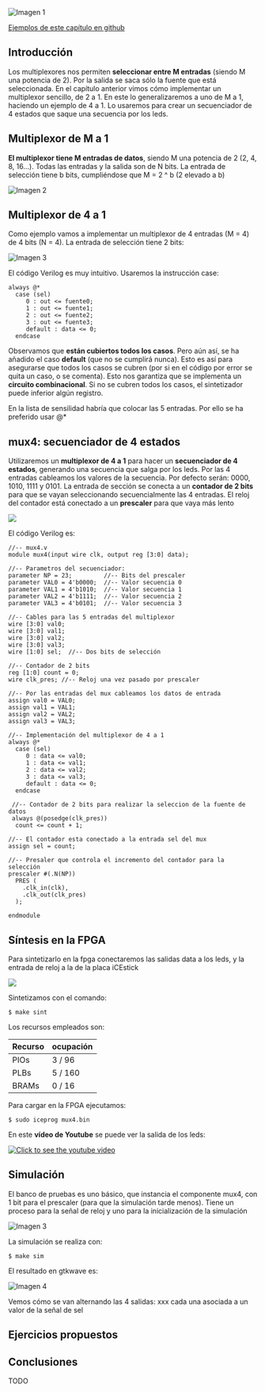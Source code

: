 ![Imagen 1](https://github.com/Obijuan/open-fpga-verilog-tutorial/raw/master/tutorial/T12-mux-4-1/images/mux4-1.png)

[Ejemplos de este capítulo en github](https://github.com/Obijuan/open-fpga-verilog-tutorial/tree/master/tutorial/T12-mux-4-1)

## Introducción
Los multiplexores nos permiten **seleccionar entre M entradas** (siendo M una potencia de 2). Por la salida se saca sólo la fuente que está seleccionada. En el capítulo anterior vimos cómo implementar un multiplexor sencillo, de 2 a 1. En este lo generalizaremos a uno de M a 1, haciendo un ejemplo de 4 a 1. Lo usaremos para crear un secuenciador de 4 estados que saque una secuencia por los leds.

## Multiplexor de M a 1

**El multiplexor tiene M entradas de datos**, siendo M una potencia de 2  (2, 4, 8, 16...). Todas las entradas y la salida son de N bits. La entrada de selección tiene b bits, cumpliéndose que M = 2 ^ b  (2 elevado a b)

![Imagen 2](https://github.com/Obijuan/open-fpga-verilog-tutorial/raw/master/tutorial/T12-mux-4-1/images/mux4-2.png)

## Multiplexor de 4 a 1

Como ejemplo vamos a implementar un multiplexor de 4 entradas (M = 4) de 4 bits (N = 4). La entrada de selección tiene 2 bits:

![Imagen 3](https://github.com/Obijuan/open-fpga-verilog-tutorial/raw/master/tutorial/T12-mux-4-1/images/mux4-3.png)

El código Verilog es muy intuitivo. Usaremos la instrucción case:

    always @*
      case (sel)
         0 : out <= fuente0;
         1 : out <= fuente1;
         2 : out <= fuente2;
         3 : out <= fuente3;
         default : data <= 0;
      endcase

Observamos que **están cubiertos todos los casos**. Pero aún así, se ha añadido el caso **default** (que no se cumplirá nunca). Esto es así para asegurarse que todos los casos se cubren (por si en el código por error se quita un caso, o se comenta). Esto nos garantiza que se implementa un **circuito combinacional**. Si no se cubren todos los casos, el sintetizador puede inferior algún registro.

En la lista de sensilidad habría que colocar las 5 entradas. Por ello se ha preferido usar @*

## mux4: secuenciador de 4 estados
Utilizaremos un **multiplexor de 4 a 1** para hacer un **secuenciador de 4 estados**, generando una secuencia que salga por los leds. Por las 4 entradas cableamos los valores de la secuencia. Por defecto serán: 0000, 1010, 1111 y 0101. La entrada de sección se conecta a un **contador de 2 bits** para que se vayan seleccionando secuencialmente las 4 entradas.  El reloj del contador está conectado a un **prescaler** para que vaya más lento

![](https://github.com/Obijuan/open-fpga-verilog-tutorial/raw/master/tutorial/T12-mux-4-1/images/mux4-4.png)

El código Verilog es:

    //-- mux4.v
    module mux4(input wire clk, output reg [3:0] data);
    
    //-- Parametros del secuenciador:
    parameter NP = 23;         //-- Bits del prescaler
    parameter VAL0 = 4'b0000;  //-- Valor secuencia 0
    parameter VAL1 = 4'b1010;  //-- Valor secuencia 1
    parameter VAL2 = 4'b1111;  //-- Valor secuencia 2
    parameter VAL3 = 4'b0101;  //-- Valor secuencia 3
    
    //-- Cables para las 5 entradas del multiplexor
    wire [3:0] val0;
    wire [3:0] val1;
    wire [3:0] val2;
    wire [3:0] val3;
    wire [1:0] sel;  //-- Dos bits de selección
    
    //-- Contador de 2 bits
    reg [1:0] count = 0;
    wire clk_pres; //-- Reloj una vez pasado por prescaler
    
    //-- Por las entradas del mux cableamos los datos de entrada
    assign val0 = VAL0;
    assign val1 = VAL1;
    assign val2 = VAL2;
    assign val3 = VAL3;
    
    //-- Implementación del multiplexor de 4 a 1
    always @*
      case (sel)
         0 : data <= val0;
         1 : data <= val1;
         2 : data <= val2;
         3 : data <= val3;
         default : data <= 0;
      endcase
    
     //-- Contador de 2 bits para realizar la seleccion de la fuente de datos
     always @(posedge(clk_pres))
      count <= count + 1;
     
    //-- El contador esta conectado a la entrada sel del mux
    assign sel = count;
    
    //-- Presaler que controla el incremento del contador para la selección
    prescaler #(.N(NP))
      PRES (
        .clk_in(clk),
        .clk_out(clk_pres)
      );
    
    endmodule

## Síntesis en la FPGA

Para sintetizarlo en la fpga conectaremos las salidas data a los leds, y la entrada de reloj a la de la placa iCEstick

![](https://github.com/Obijuan/open-fpga-verilog-tutorial/raw/master/tutorial/T12-mux-4-1/images/mux4-1.png)

Sintetizamos con el comando:

    $ make sint

Los recursos empleados son:

| Recurso  | ocupación
|----------|-----------
|PIOs      | 3 / 96
|PLBs      | 5 / 160
|BRAMs     | 0 / 16

Para cargar en la FPGA ejecutamos:

    $ sudo iceprog mux4.bin

En este **vídeo de Youtube** se puede ver la salida de los leds:

[![Click to see the youtube video](http://img.youtube.com/vi/6z3PyGcX_eg/0.jpg)](https://www.youtube.com/watch?v=6z3PyGcX_eg)

## Simulación
El banco de pruebas es uno básico, que instancia el componente mux4, con 1 bit para el prescaler (para que la simulación tarde menos). Tiene un proceso para la señal de reloj y uno para la inicialización de la simulación

![Imagen 3]()

La simulación se realiza con:

    $ make sim

El resultado en gtkwave es:

![Imagen 4]()

Vemos cómo se van alternando las 4 salidas: xxx cada una asociada a un valor de la señal de sel

## Ejercicios propuestos

## Conclusiones
TODO